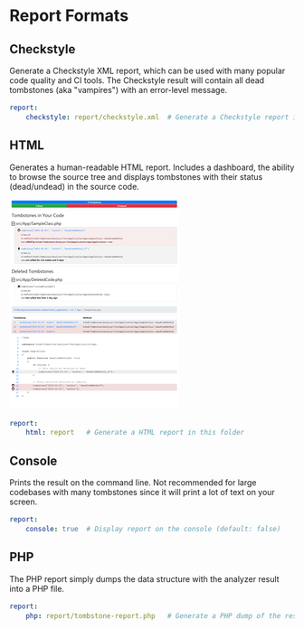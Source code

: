 Report Formats
==============

Checkstyle
----------

Generate a Checkstyle XML report, which can be used with many popular code quality and CI tools. The Checkstyle result
will contain all dead tombstones (aka "vampires") with an error-level message.

```yaml
report:
    checkstyle: report/checkstyle.xml  # Generate a Checkstyle report in this file
```

HTML
----

Generates a human-readable HTML report. Includes a dashboard, the ability to browse the source tree and displays
tombstones with their status (dead/undead) in the source code.

[![Dashboard view](dashboard-small.png)](dashboard.png) [![Code view](code-small.png)](code.png)

```yaml
report:
    html: report   # Generate a HTML report in this folder
```

Console
-------

Prints the result on the command line. Not recommended for large codebases with many tombstones since it will print a
lot of text on your screen.

```yaml
report:
    console: true  # Display report on the console (default: false)
```

PHP
---

The PHP report simply dumps the data structure with the analyzer result into a PHP file.

```yaml
report:
    php: report/tombstone-report.php   # Generate a PHP dump of the result in this file
```
